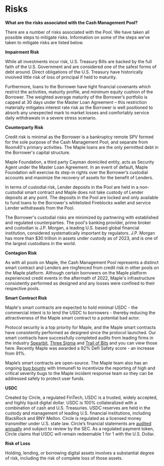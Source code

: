 # Risks

**What are the risks associated with the Cash Management Pool?**

There are a number of risks associated with the Pool. We have taken all possible steps to mitigate risks. Information on some of the steps we’ve taken to mitigate risks are listed below.

**Impairment Risk**

While all investments incur risk, U.S. Treasury Bills are backed by the full faith of the U.S. Government and are considered one of the safest forms of debt around. Direct obligations of the U.S. Treasury have historically involved little risk of loss of principal if held to maturity.

Furthermore, loans to the Borrower have tight financial covenants which restrict the activities, maturity profile, and minimum equity cushion of the Borrower. The weighted average maturity of the Borrower’s portfolio is capped at 30 days under the Master Loan Agreement – this restriction materially mitigates interest rate risk as the Borrower is well positioned to absorb any unexpected mark to market losses and comfortably service daily withdrawals in a severe stress scenario.

**Counterparty Risk**

Credit risk is minimal as the Borrower is a bankruptcy remote SPV formed for the sole purpose of the Cash Management Pool, and separate from Room40's primary activities. The Maple loans are the only permitted debt in the Borrower's capital structure. 

Maple Foundation, a third party Cayman domiciled entity, acts as Security Agent under the Master Loan Agreement. In an event of default, Maple Foundation will exercise its step-in rights over the Borrower’s custodial accounts and maximize the recovery of assets for the benefit of Lenders.

In terms of custodial risk, Lender deposits in the Pool are held in a non-custodial smart contract and Maple does not take custody of Lender deposits at any point. The deposits in the Pool are locked and only available to fund loans to the Borrower's whitelisted Fireblocks wallet and service Lender withdrawals from the Pool.

The Borrower's custodial risks are minimized by partnering with established and regulated counterparties. The pool's banking provider, prime broker and custodian is J.P. Morgan, a leading U.S. based global financial institution, considered systematically important by regulators. J.P. Morgan has more than $30 trillion in assets under custody as of 2023, and is one of the largest custodians in the world.

**Contagion Risk**

As with all pools on Maple, the Cash Management Pool represents a distinct smart contract and Lenders are ringfenced from credit risk in other pools on the Maple platform. Although certain borrowers on the Maple platform experienced credit events in the aftermath of 2022, Maple's infrastructure consistently performed as designed and any losses were confined to their respective pools.

**Smart Contract Risk**

Maple's smart contracts are expected to hold minimal USDC - the commercial intent is to lend the USDC to borrowers - thereby reducing the attractiveness of the Maple smart contract to a potential bad actor.

Protocol security is a top priority for Maple, and the Maple smart contracts have consistently performed as designed since the protocol launched. Our smart contracts have successfully completed audits from leading firms in the industry [Spearbit](https://spearbit.com/), [Three Sigma](https://threesigma.xyz/labs/code-audits) and [Trail of Bits](https://www.trailofbits.com/) and you can view those here. Recently Maple was awarded a 92% Defi Safety score - an increase from 91%.

Maple’s smart contracts are open-source. The Maple team also has an ongoing [bug bounty](https://immunefi.com/bounty/maple/) with Immunefi to incentivize the reporting of high and critical severity bugs to the Maple incident response team so they can be addressed safely to protect user funds.

**USDC**

Created by Circle, a regulated FinTech, USDC is a trusted, widely accepted, and highly liquid digital dollar. USDC is 100% collateralized with a combination of cash and U.S. Treasuries. USDC reserves are held in the custody and management of leading U.S. financial institutions, including BlackRock and BNY Mellon. Circle is regulated as a licensed money transmitter under U.S. state law. Circle’s financial statements are [audited annually](https://www.circle.com/blog/how-to-build-trust-usdc-audits-and-attestations) and subject to review by the SEC. As a regulated payment token, Circle claims that USDC will remain redeemable 1 for 1 with the U.S. Dollar.

**Risk of Loss**

Holding, lending, or borrowing digital assets involves a substantial degree of risk, including the risk of complete loss of those assets.